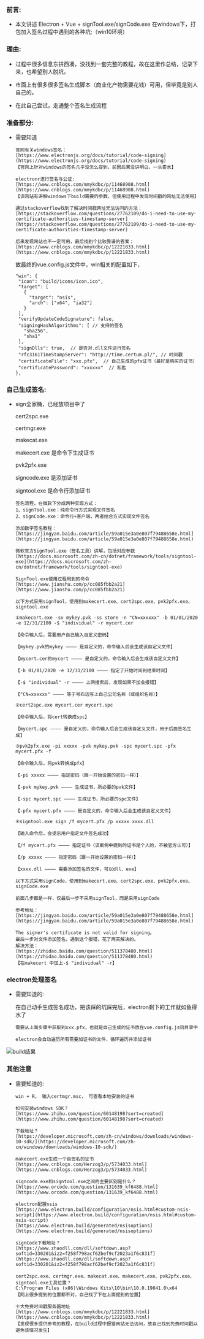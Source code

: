 ### 前言:

- 本文讲述 Electron + Vue + signTool.exe/signCode.exe 在windows下，打包加入签名过程中遇到的各种坑;（win10环境）

### 理由:

- 过程中很多信息东拼西凑，没找到一套完整的教程，故在这里作总结，记录下来，也希望别人脱坑。

- 市面上有很多很多签名生成脚本（商业化产物需要花钱）可用，但毕竟是别人自己的。

- 在此自己尝试，走通整个签名生成流程

### 准备部分:

- 需要知道

  ```shell
  官网有关windows签名：
  [https://www.electronjs.org/docs/tutorial/code-signing](https://www.electronjs.org/docs/tutorial/code-signing) 
  【官网上针对windows的签名几乎没怎么提到，前因后果没讲明白，一头雾水】
  ```

  ```
  electronr进行签名与公证:
  [https://www.cnblogs.com/mmykdbc/p/11468908.html](https://www.cnblogs.com/mmykdbc/p/11468908.html) 
  【该网站有讲解windows下build需要的参数，但使用过程中发现时间戳的网址无法使用】
  ```

  ```
  通过stackoverflow找到了解决时间戳网址无法访问的方法：
  [https://stackoverflow.com/questions/27762109/do-i-need-to-use-my-certificate-authorities-timestamp-server](https://stackoverflow.com/questions/27762109/do-i-need-to-use-my-certificate-authorities-timestamp-server) 

  后来发现网站也不一定可用，最后找到个比较靠谱的答案：
  [https://www.cnblogs.com/mmykdbc/p/12221833.html](https://www.cnblogs.com/mmykdbc/p/12221833.html) 
  ```

  故最终的vue.config.js文件中，win相关的配置如下，
  ```
  "win": {
   "icon": "build/icons/icon.ico",
   "target": [
     {
       "target": "nsis",
       "arch": ["x64", "ia32"]
     }
   ],
   "verifyUpdateCodeSignature": false,  
   "signingHashAlgorithms": [ // 支持的签名
     "sha256",
     "sha1"
   ],
   "signDlls": true,  // 是否对.dll文件进行签名
   "rfc3161TimeStampServer": "http://time.certum.pl/", // 时间戳
   "certificateFile": "xxx.pfx",  // 自己生成的pfx证书（最好是购买的证书）
   "certificatePassword": "xxxxxx"  // 私匙
  },  
  ```


### 自己生成签名:

- sign全家桶，已经放项目中了
  
  cert2spc.exe

  certmgr.exe

  makecat.exe

  makecert.exe  是命令下生成证书

  pvk2pfx.exe 

  signcode.exe  是添加证书

  signtool.exe  是命令行添加证书

  ```
  签名流程，在微软下分成两种实现方式：
  1、signTool.exe：纯命令行方式实现文件签名
  2、signCode.exe：命令行+客户端，两者结合方式实现文件签名
  ```

  ```
  添加数字签名教程：
  [https://jingyan.baidu.com/article/59a015e3a0e807f79488658e.html](https://jingyan.baidu.com/article/59a015e3a0e807f79488658e.html) 
  ```

  ```
  微软官方SignTool.exe（签名工具）讲解，包括对应参数
  [https://docs.microsoft.com/zh-cn/dotnet/framework/tools/signtool-exe](https://docs.microsoft.com/zh-cn/dotnet/framework/tools/signtool-exe) 
  ```

  ```
  SignTool.exe使用过程用到的命令
  [https://www.jianshu.com/p/cc085fbb2a21](https://www.jianshu.com/p/cc085fbb2a21) 
  ```

  ```
  以下方式采用signTool，使用到makecert.exe、cert2spc.exe、pvk2pfx.exe、signtool.exe

  ①makecert.exe -sv mykey.pvk -ss store -n "CN=xxxxxx" -b 01/01/2020 -e 12/31/2100 -$ "individual" -r mycert.cer

  【命令输入后，需要用户自己输入自定义密码】

  【mykey.pvk的mykey ———— 是自定义的，命令输入后会生成该自定义文件】

  【mycert.cer的mycert ———— 是自定义的，命令输入后会生成该自定义文件】

  【-b 01/01/2020 -e 12/31/2100 ———— 指定了开始时间到结束时间】

  【-$ "individual" -r ———— 上网搜索后，发现如果不加会报错】

  【"CN=xxxxxx" ———— 等于号右边写上自己公司名称（或组织名称）】

  ②cert2spc.exe mycert.cer mycert.spc

  【命令输入后，将cert转换成spc】

  【mycert.spc ———— 是自定义的，命令输入后会生成该自定义文件，用于后面签名生成】

  ③pvk2pfx.exe -pi xxxxx -pvk mykey.pvk -spc mycert.spc -pfx mycert.pfx -f

  【命令输入后，将pvk转换成pfx】

  【-pi xxxxx ———— 指定密码（跟一开始设置的密码一样）】

  【-pvk mykey.pvk ———— 生成证书，所必要的pvk文件】

  【-spc mycert.spc ———— 生成证书，所必要的spc文件】

  【-pfx mycert.pfx ———— 是自定义的，命令输入后会生成该自定义文件】

  ④signtool.exe sign /f mycert.pfx /p xxxxx xxxx.dll

  【输入命令后，会提示用户指定文件签名成功】

  【/f mycert.pfx ———— 指定证书（该案例中提到的证书是个人的，不被官方认可）】

  【/p xxxxx ———— 指定密码（跟一开始设置的密码一样）】

  【xxxx.dll ———— 需要添加签名的文件，可以dll、exe】
  ```

  ```
  以下方式采用signCode，使用到makecert.exe、cert2spc.exe、pvk2pfx.exe、signCode.exe
  
  前面几步都是一样，仅最后一步不采用signTool，而是采用signCode

  参考地址：
  [https://jingyan.baidu.com/article/59a015e3a0e807f79488658e.html](https://jingyan.baidu.com/article/59a015e3a0e807f79488658e.html) 
  ```

  ```
  The signer's certificate is not valid for signing。
  最后一步对文件添加签名，遇到这个报错，花了两天解决的。
  解决方法：
  [https://zhidao.baidu.com/question/511378480.html](https://zhidao.baidu.com/question/511378480.html) 
  【在makecert 中加上-$ "individual" -r】
  ```

### electron处理签名

- 需要知道的:

  在自己动手生成签名成功，把该踩的坑踩完后，electron剩下的工作就如鱼得水了
  ```
  需要从上面步骤中获取到xxx.pfx，也就是自己生成的证书放在vue.config.js同目录中

  electron会自动遍历所有需要加证书的文件，循环遍历并添加证书
  ```
![build结果](https://raw.githubusercontent.com/victor-fa/electron-build-sign/master/img/electron-sign.jpg)

### 其他注意

- 需要知道的:
  
  ```
  win + R， 输入certmgr.msc， 可查看本地安装的证书
  ```

  ```
  如何安装windows SDK？
  [https://www.zhihu.com/question/60148198?sort=created](https://www.zhihu.com/question/60148198?sort=created) 

  下载地址？
  [https://developer.microsoft.com/zh-cn/windows/downloads/windows-10-sdk/](https://developer.microsoft.com/zh-cn/windows/downloads/windows-10-sdk/) 
  ```

  ```
  makecert.exe生成一个自签名的证书
  [https://www.cnblogs.com/Herzog3/p/5734033.html](https://www.cnblogs.com/Herzog3/p/5734033.html) 
  ```

  ```
  signcode.exe和signtool.exe之间的主要区别是什么？
  [https://www.orcode.com/question/131639_kf6488.html](https://www.orcode.com/question/131639_kf6488.html) 
  ```
  ```
  electron配置nsis
  [https://www.electron.build/configuration/nsis.html#custom-nsis-script](https://www.electron.build/configuration/nsis.html#custom-nsis-script) 
  [https://www.electron.build/generated/nsisoptions](https://www.electron.build/generated/nsisoptions) 
  ```
  ```
  signCode下载地址？
  [https://www.zhaodll.com/dll/softdown.asp?softid=330201&iz2=f258f798acf62bef9cf2023a1f6c831f](https://www.zhaodll.com/dll/softdown.asp?softid=330201&iz2=f258f798acf62bef9cf2023a1f6c831f) 
  ```
  ```
  cert2spc.exe、certmgr.exe、makecat.exe、makecert.exe、pvk2pfx.exe、signtool.exe工具位置？
  C:\Program Files (x86)\Windows Kits\10\bin\10.0.19041.0\x64
  【网上很多提到的位置都不对，自己找了下在上面提到的位置】
  ```

  ```
  十大免费时间戳服务器地址
  [https://www.cnblogs.com/mmykdbc/p/12221833.html](https://www.cnblogs.com/mmykdbc/p/12221833.html) 
  【发现很多提供参考的教程，在build过程中报错网站无法访问，故自己找到免费时间戳以避免该情况发生】
  ```
  
